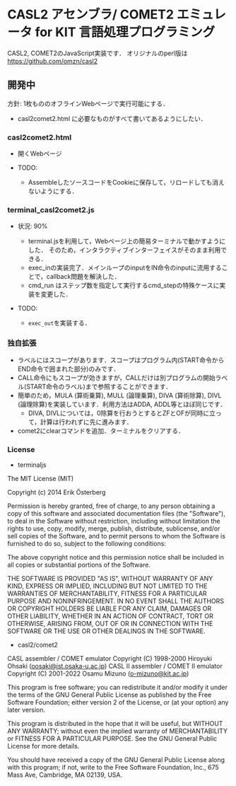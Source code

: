 # CASL2 アセンブラ/ COMET2 エミュレータ for KIT 言語処理プログラミング

CASL2, COMET2のJavaScript実装です．
オリジナルのperl版は https://github.com/omzn/casl2 

## 開発中

方針: 1枚もののオフラインWebページで実行可能にする．
* casl2comet2.html に必要なものがすべて書いてあるようにしたい．

### casl2comet2.html

* 開くWebページ

* TODO:
  * AssembleしたソースコードをCookieに保存して，リロードしても消えないようにする．

### terminal_casl2comet2.js

* 状況: 90%
  * terminal.jsを利用して，Webページ上の簡易ターミナルで動かすようにした． そのため，インタラクティブインターフェイスがそのまま利用できる．
  * exec_inの実装完了．メインループのinputをIN命令のinputに流用することで，callback問題を解決した．
  * cmd_run はステップ数を指定して実行するcmd_stepの特殊ケースに実装を変更した．

* TODO:
  * `exec_out`を実装する．

### 独自拡張

* ラベルにはスコープがあります．スコープはプログラム内(START命令からEND命令で囲まれた部分)のみです．
* CALL命令にもスコープが効きますが，CALLだけは別プログラムの開始ラベル(START命令のラベル)まで参照することができます．
* 簡単のため，MULA (算術乗算), MULL (論理乗算), DIVA (算術除算), DIVL (論理除算)を実装しています．利用方法はADDA, ADDL等とほぼ同じです．
  * DIVA, DIVLについては，0除算を行おうとするとZFとOFが同時に立って，計算は行われずに先に進みます．
* comet2にclearコマンドを追加．ターミナルをクリアする．

### License

* terminaljs

The MIT License (MIT)

Copyright (c) 2014 Erik Österberg

Permission is hereby granted, free of charge, to any person obtaining a copy of this software and associated documentation files (the "Software"), to deal in the Software without restriction, including without limitation the rights to use, copy, modify, merge, publish, distribute, sublicense, and/or sell copies of the Software, and to permit persons to whom the Software is furnished to do so, subject to the following conditions:

The above copyright notice and this permission notice shall be included in all copies or substantial portions of the Software.

THE SOFTWARE IS PROVIDED "AS IS", WITHOUT WARRANTY OF ANY KIND, EXPRESS OR IMPLIED, INCLUDING BUT NOT LIMITED TO THE WARRANTIES OF MERCHANTABILITY, FITNESS FOR A PARTICULAR PURPOSE AND NONINFRINGEMENT. IN NO EVENT SHALL THE AUTHORS OR COPYRIGHT HOLDERS BE LIABLE FOR ANY CLAIM, DAMAGES OR OTHER LIABILITY, WHETHER IN AN ACTION OF CONTRACT, TORT OR OTHERWISE, ARISING FROM, OUT OF OR IN CONNECTION WITH THE SOFTWARE OR THE USE OR OTHER DEALINGS IN THE SOFTWARE.

* casl2/comet2

CASL assembler / COMET emulator
Copyright (C) 1998-2000 Hiroyuki Ohsaki (oosaki@ist.osaka-u.ac.jp)
CASL II assembler / COMET II emulator
Copyright (C) 2001-2022 Osamu Mizuno (o-mizuno@kit.ac.jp)

This program is free software; you can redistribute it and/or modify it
under the terms of the GNU General Public License as published by the
Free Software Foundation; either version 2 of the License, or (at your
option) any later version.

This program is distributed in the hope that it will be useful, but
WITHOUT ANY WARRANTY; without even the implied warranty of
MERCHANTABILITY or FITNESS FOR A PARTICULAR PURPOSE. See the GNU General
Public License for more details.

You should have received a copy of the GNU General Public License along
with this program; if not, write to the Free Software Foundation, Inc.,
675 Mass Ave, Cambridge, MA 02139, USA.
